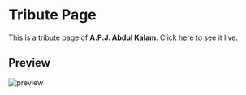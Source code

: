 # Tribute Page

This is a tribute page of **A.P.J. Abdul Kalam**. Click [here](https://codepen.io/shashiirk/full/yLOgaKY) to see it live.

## Preview

![preview](https://github.com/shashiirk/rwd-projects/blob/master/tribute-page/preview/tribute-page.gif)
